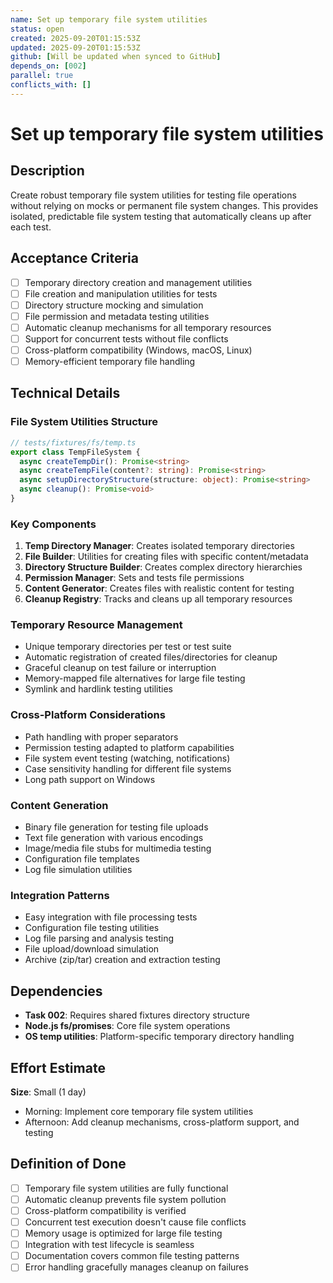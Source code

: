 ```yaml
---
name: Set up temporary file system utilities
status: open
created: 2025-09-20T01:15:53Z
updated: 2025-09-20T01:15:53Z
github: [Will be updated when synced to GitHub]
depends_on: [002]
parallel: true
conflicts_with: []
---
```


# Set up temporary file system utilities

## Description

Create robust temporary file system utilities for testing file operations without relying on mocks or permanent file system changes. This provides isolated, predictable file system testing that automatically cleans up after each test.

## Acceptance Criteria

- [ ] Temporary directory creation and management utilities
- [ ] File creation and manipulation utilities for tests
- [ ] Directory structure mocking and simulation
- [ ] File permission and metadata testing utilities
- [ ] Automatic cleanup mechanisms for all temporary resources
- [ ] Support for concurrent tests without file conflicts
- [ ] Cross-platform compatibility (Windows, macOS, Linux)
- [ ] Memory-efficient temporary file handling

## Technical Details

### File System Utilities Structure
```typescript
// tests/fixtures/fs/temp.ts
export class TempFileSystem {
  async createTempDir(): Promise<string>
  async createTempFile(content?: string): Promise<string>
  async setupDirectoryStructure(structure: object): Promise<string>
  async cleanup(): Promise<void>
}
```

### Key Components
1. **Temp Directory Manager**: Creates isolated temporary directories
2. **File Builder**: Utilities for creating files with specific content/metadata
3. **Directory Structure Builder**: Creates complex directory hierarchies
4. **Permission Manager**: Sets and tests file permissions
5. **Content Generator**: Creates files with realistic content for testing
6. **Cleanup Registry**: Tracks and cleans up all temporary resources

### Temporary Resource Management
- Unique temporary directories per test or test suite
- Automatic registration of created files/directories for cleanup
- Graceful cleanup on test failure or interruption
- Memory-mapped file alternatives for large file testing
- Symlink and hardlink testing utilities

### Cross-Platform Considerations
- Path handling with proper separators
- Permission testing adapted to platform capabilities
- File system event testing (watching, notifications)
- Case sensitivity handling for different file systems
- Long path support on Windows

### Content Generation
- Binary file generation for testing file uploads
- Text file generation with various encodings
- Image/media file stubs for multimedia testing
- Configuration file templates
- Log file simulation utilities

### Integration Patterns
- Easy integration with file processing tests
- Configuration file testing utilities
- Log file parsing and analysis testing
- File upload/download simulation
- Archive (zip/tar) creation and extraction testing

## Dependencies

- **Task 002**: Requires shared fixtures directory structure
- **Node.js fs/promises**: Core file system operations
- **OS temp utilities**: Platform-specific temporary directory handling

## Effort Estimate

**Size**: Small (1 day)
- Morning: Implement core temporary file system utilities
- Afternoon: Add cleanup mechanisms, cross-platform support, and testing

## Definition of Done

- [ ] Temporary file system utilities are fully functional
- [ ] Automatic cleanup prevents file system pollution
- [ ] Cross-platform compatibility is verified
- [ ] Concurrent test execution doesn't cause file conflicts
- [ ] Memory usage is optimized for large file testing
- [ ] Integration with test lifecycle is seamless
- [ ] Documentation covers common file testing patterns
- [ ] Error handling gracefully manages cleanup on failures